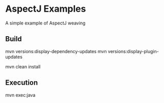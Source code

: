 AspectJ Examples
================

A simple example of AspectJ weaving

Build
-----
mvn versions:display-dependency-updates
mvn versions:display-plugin-updates

mvn clean install


Execution
---------
mvn exec:java
